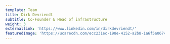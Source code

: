 ```yaml
---
template: Team
title: Dirk Devriendt
subtitle: Co-Founder & Head of infrastructure
weight: 3
externallink: 'https://www.linkedin.com/in/dirkdevriendt/'
featuredImage: 'https://ucarecdn.com/ecc231ec-198e-4152-a2b8-1a6f5a067435/'
---
```


